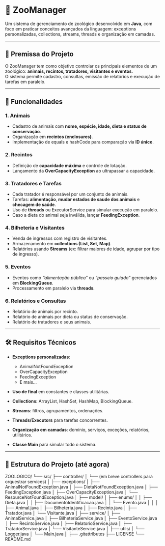 # 🦁 ZooManager

Um sistema de gerenciamento de zoológico desenvolvido em **Java**, com foco em praticar conceitos avançados da linguagem: exceptions personalizadas, collections, streams, threads e organização em camadas.

---

## 📌 Premissa do Projeto
O ZooManager tem como objetivo controlar os principais elementos de um zoológico: **animais, recintos, tratadores, visitantes e eventos**.  
O sistema permite cadastro, consultas, emissão de relatórios e execução de tarefas em paralelo.

---

## 🚀 Funcionalidades

### 1. Animais
- Cadastro de animais com **nome, espécie, idade, dieta e status de conservação**.  
- Organização em **recintos (enclosures)**.  
- Implementação de equals e hashCode para comparação via **ID único**.

### 2. Recintos
- Definição de **capacidade máxima** e controle de lotação.  
- Lançamento da **OverCapacityException** ao ultrapassar a capacidade.

### 3. Tratadores e Tarefas
- Cada tratador é responsável por um conjunto de animais.  
- Tarefas: **alimentação**, **mudar estados de saude dos animais** e **checagem de saúde**.  
- Uso de **threads** ou ExecutorService para simular execução em paralelo.  
- Caso a dieta do animal seja inválida, lançar **FeedingException**.

### 4. Bilheteria e Visitantes
- Venda de ingressos com registro de visitantes.  
- Armazenamento em **collections (List, Set, Map)**.  
- Relatórios usando **Streams** (ex: filtrar maiores de idade, agrupar por tipo de ingresso).

### 5. Eventos
- Eventos como *“alimentação pública”* ou *“passeio guiado”* gerenciados em **BlockingQueue**.  
- Processamento em paralelo via **threads**.

### 6. Relatórios e Consultas
- Relatório de animais por recinto.  
- Relatório de animais por dieta ou status de conservação.  
- Relatório de tratadores e seus animais.

---

## 🛠️ Requisitos Técnicos
- **Exceptions personalizadas**:  
  - AnimalNotFoundException 
  - OverCapacityException
  - FeedingException
  - E mais...

- **Uso de final** em constantes e classes utilitárias.  
- **Collections**: ArrayList, HashSet, HashMap, BlockingQueue.  
- **Streams**: filtros, agrupamentos, ordenações.  
- **Threads/Executors** para tarefas concorrentes.  
- **Organização em camadas**: domínio, serviços, exceções, relatórios, utilitários.  
- **Classe Main** para simular todo o sistema.

---

## 📂 Estrutura do Projeto (até agora)

ZOOLOGICO/
└── src/
    ├── controller/
    │   └── (em breve controllers para orquestrar services)
    │
    ├── exceptions/
    │   ├── AnimalNotFoundException.java
    │   ├── DietaNotFoundException.java
    │   ├── FeedingException.java
    │   ├── OverCapacityException.java
    │   └── ResourceNotFoundException.java
    │
    ├── model/
    │   ├── enums/
    │   │   ├── Dieta.java
    │   │   ├── DocumentoIdentificacao.java
    │   │   └── Evento.java
    │   │
    │   ├── Animal.java
    │   ├── Bilheteria.java
    │   ├── Recinto.java
    │   ├── Tratador.java
    │   └── Visitante.java
    │
    ├── service/
    │   ├── AnimalService.java
    │   ├── BilheteriaService.java
    │   ├── EventoService.java
    │   ├── RecintoService.java
    │   ├── RelatorioService.java
    │   ├── TratadorService.java
    │   └── VisitanteService.java
    │
    ├── utils/
    │   └── Logger.java
    │
    └── Main.java
│
├── .gitattributes
├── LICENSE
└── README.md

